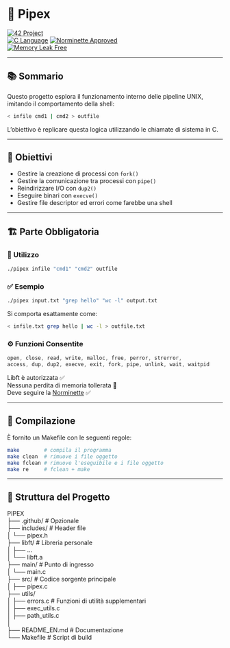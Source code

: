 # 🚀 Pipex

[![42 Project](https://img.shields.io/badge/42%20Project-Pipex-blue?style=for-the-badge&logo=42)](https://github.com/vhacman/pipex)  
[![C Language](https://img.shields.io/badge/Made%20with-C-00599C?style=for-the-badge&logo=c)](https://en.wikipedia.org/wiki/C_(programming_language))  
[![Norminette Approved](https://img.shields.io/badge/Norminette-OK-brightgreen?style=for-the-badge)](https://github.com/42School/norminette)  
[![Memory Leak Free](https://img.shields.io/badge/Leaks-Free-success?style=for-the-badge)](https://valgrind.org/)  

---

## 📚 Sommario

Questo progetto esplora il funzionamento interno delle pipeline UNIX, imitando il comportamento della shell:

```bash
< infile cmd1 | cmd2 > outfile
```

L’obiettivo è replicare questa logica utilizzando le chiamate di sistema in C.

---

## 🧠 Obiettivi

- Gestire la creazione di processi con `fork()`
- Gestire la comunicazione tra processi con `pipe()`
- Reindirizzare I/O con `dup2()`
- Eseguire binari con `execve()`
- Gestire file descriptor ed errori come farebbe una shell

---

## 🏗️ Parte Obbligatoria

### 🧾 Utilizzo

```bash
./pipex infile "cmd1" "cmd2" outfile
```

### ✅ Esempio

```bash
./pipex input.txt "grep hello" "wc -l" output.txt
```

Si comporta esattamente come:

```bash
< infile.txt grep hello | wc -l > outfile.txt
```

### ⚙️ Funzioni Consentite

```c
open, close, read, write, malloc, free, perror, strerror,
access, dup, dup2, execve, exit, fork, pipe, unlink, wait, waitpid
```

Libft è autorizzata ✅  
Nessuna perdita di memoria tollerata 🚫  
Deve seguire la [Norminette](https://github.com/42School/norminette) ✅  

---

## 🔧 Compilazione

È fornito un Makefile con le seguenti regole:

```bash
make        # compila il programma
make clean  # rimuove i file oggetto
make fclean # rimuove l'eseguibile e i file oggetto
make re     # fclean + make
```

---

## 📁 Struttura del Progetto

PIPEX  
├── .github/          # Opzionale  
├── includes/         # Header file  
│   └── pipex.h  
├── libft/            # Libreria personale  
│   ├── ...  
│   └── libft.a  
├── main/             # Punto di ingresso  
│   └── main.c  
├── src/              # Codice sorgente principale  
│   ├── pipex.c  
├── utils/  
│   ├── errors.c      # Funzioni di utilità supplementari  
│   ├── exec_utils.c  
│   ├── path_utils.c  
│  
├── README_EN.md      # Documentazione  
└── Makefile          # Script di build  
